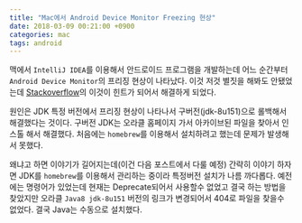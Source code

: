 ```yaml
---
title: "Mac에서 Android Device Monitor Freezing 현상"
date: 2018-03-09 00:21:00 +0900
categories: mac
tags: android
---
```


맥에서 `IntelliJ IDEA`를 이용해서 안드로이드 프로그램을 개발하는데 어느 순간부터 `Android Device Monitor`의 프리징 현상이 나타났다. 이것 저것 별짓을 해봐도 안됐었는데 [Stackoverflow](https://stackoverflow.com/questions/47089757/android-device-monitor-freezes-on-mac-os-x)의 이것이 힌트가 되어서 해결하게 되었다.

원인은 JDK 특정 버전에서 프리징 현상이 나타나서 구버전(jdk-8u151)으로 롤백해서 해결했다는 것이다. 구버전 JDK는 오라클 홈페이지 가서 아카이브된 파일을 찾아서 인스톨 해서 해결했다. 처음에는 `homebrew`를 이용해서 설치하려고 했는데 문제가 발생해서 못했다. 

왜냐고 하면 이야기가 길어지는데(이건 다음 포스트에서 다룰 예정) 간략히 이야기 하자면 JDK를 `homebrew`를 이용해서 관리하는 중이라 특정버전 설치가 나름 까다롭다. 예전에는 명령어가 있었는데 현재는 Deprecate되어서 사용할수 없었고 결국 하는 방법을 찾았지만 오라클 `Java8 jdk-8u151` 버전의 링크가 변경되어서 404로 파일을 찾을수 없었다. 결국 Java는 수동으로 설치했다.
